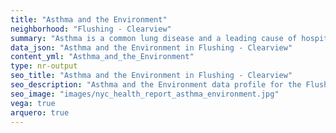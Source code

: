 ```yaml
---
title: "Asthma and the Environment"
neighborhood: "Flushing - Clearview"
summary: "Asthma is a common lung disease and a leading cause of hospitalizations for children under 15 years old. This report provides a summary of asthma indicators by neighborhood. It also describes housing and neighborhood characteristics that can make asthma worse."
data_json: "Asthma and the Environment in Flushing - Clearview"
content_yml: "Asthma_and_the_Environment"
type: nr-output
seo_title: "Asthma and the Environment in Flushing - Clearview"
seo_description: "Asthma and the Environment data profile for the Flushing - Clearview neighborhood of NYC."
seo_image: "images/nyc_health_report_asthma_environment.jpg"
vega: true
arquero: true
---
```

